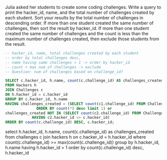 Julia asked her students to create some coding challenges. Write a query to print the hacker_id, name, and the total number of challenges created by each student. Sort your results by the total number of challenges in descending order. If more than one student created the same number of challenges, then sort the result by hacker_id. If more than one student created the same number of challenges and the count is less than the maximum number of challenges created, then exclude those students from the result.

```sql
-- hacker_id, name, total challenges created by each student
-- order by total challenges desc,
-- name having same challenges > 1 -> order by hacker_id
-- count < max num of challenges -> exclude 
-- Question: num of challenges based on challenge_id?

SELECT c.hacker_id, h.name, count(c.challenge_id) AS challenges_created 
FROM Hackers h 
JOIN Challenges c 
ON h.hacker_id = c.hacker_id
GROUP BY c.hacker_id, h.name 
HAVING challenges_created = (SELECT count(c1.challenge_id) FROM Challenges AS c1 GROUP BY c1.hacker_id 
              ORDER BY count(*) desc limit 1) or
challenges_created NOT IN (SELECT count(c2.challenge_id) FROM Challenges AS c2 GROUP BY c2.hacker_id 
            HAVING c2.hacker_id <> c.hacker_id)
ORDER BY count(c.challenge_id) DESC, c.hacker_id;

```

select h.hacker_id, h.name, count(c.challenge_id) as challenges_created
from challenges c
join hackers h
on c.hacker_id = h.hacker_id
where count(c.challenge_id) >= max(count(c.challenge_id))
group by h.hacker_id, h.name
having h.hacker_id > 1
order by count(c.challenge_id) desc, h.hacker_id 
